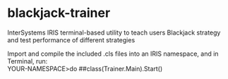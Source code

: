 # blackjack-trainer
InterSystems IRIS terminal-based utility to teach users Blackjack strategy and test performance of different strategies

Import and compile the included .cls files into an IRIS namespace, and in Terminal, run:
<br/>
YOUR-NAMESPACE>do ##class(Trainer.Main).Start()
